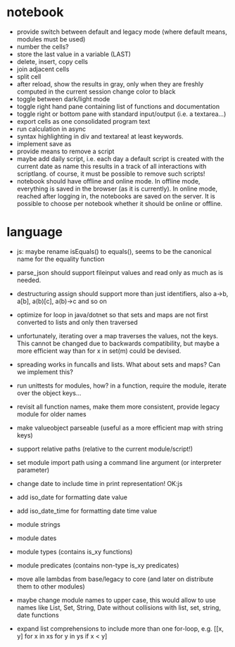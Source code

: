 # notebook

* provide switch between default and legacy mode (where default means, modules must be used)
* number the cells?
* store the last value in a variable (LAST)
* delete, insert, copy cells
* join adjacent cells
* split cell
* after reload, show the results in gray, only when they are freshly computed in the current session change color to black
* toggle between dark/light mode
* toggle right hand pane containing list of functions and documentation
* toggle right or bottom pane with standard input/output (i.e. a textarea...)
* export cells as one consolidated program text
* run calculation in async
* syntax highlighting in div and textarea! at least keywords.
* implement save as
* provide means to remove a script
* maybe add daily script, i.e. each day a default script is created with the current date as name this results in a track of all interactions with scriptlang. of course, it must be possible to remove such scripts!
* notebook should have offline and online mode. In offline mode, everything is saved in the browser (as it is currently). In online mode, reached after logging in, the notebooks are saved on the server. It is possible to choose per notebook whether it should be online or offline.

# language

* js: maybe rename isEquals() to equals(), seems to be the canonical name for the equality function
* parse_json should support fileinput values and read only as much as is needed.
* destructuring assign should support more than just identifiers, also a->b, a[b], a(b)[c], a(b)->c and so on
* optimize for loop in java/dotnet so that sets and maps are not first converted to lists and only then traversed
* unfortunately, iterating over a map traverses the values, not the keys. This cannot be changed due to backwards compatibility, but maybe a more efficient way than for x in set(m) could be devised.
* spreading works in funcalls and lists. What about sets and maps? Can we implement this?

* run unittests for modules, how? in a function, require the module, iterate over the object keys...
* revisit all function names, make them more consistent, provide legacy module for older names
* make valueobject parseable (useful as a more efficient map with string keys)
* support relative paths (relative to the current module/script!)
* set module import path using a command line argument (or interpreter parameter)

* change date to include time in print representation! OK:js
* add iso_date for formatting date value
* add iso_date_time for formatting date time value

* module strings
* module dates
* module types (contains is_xy functions)
* module predicates (contains non-type is_xy predicates)

* move alle lambdas from base/legacy to core (and later on distribute them to other modules)
* maybe change module names to upper case, this would allow to use names like List, Set, String, Date without collisions with list, set, string, date functions


* expand list comprehensions to include more than one for-loop, e.g. [[x, y] for x in xs for y in ys if x < y]
